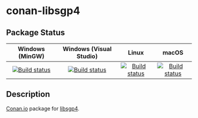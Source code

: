 # conan-libsgp4

## Package Status

| Windows (MinGW) | Windows (Visual Studio) | Linux | macOS |
|:---------------:|:-----------------------:|:-----:|:-----:|
|[![Build status](https://ci.appveyor.com/api/projects/status/q54rhmbm1o43o439/branch/testing%2F20191207?svg=true)](https://ci.appveyor.com/project/SpaceIm/conan-libsgp4)|[![Build status](https://github.com/SpaceIm/conan-libsgp4/workflows/.github/workflows/windows.yml/badge.svg?branch=testing%2F20191207)](https://github.com/SpaceIm/conan-libsgp4/actions/workflows/windows.yml?query=branch%3Atesting%2F20191207)|[![Build status](https://github.com/SpaceIm/conan-libsgp4/workflows/.github/workflows/linux.yml/badge.svg?branch=testing%2F20191207)](https://github.com/SpaceIm/conan-libsgp4/actions/workflows/linux.yml?query=branch%3Atesting%2F20191207)|[![Build status](https://github.com/SpaceIm/conan-libsgp4/workflows/.github/workflows/macos.yml/badge.svg?branch=testing%2F20191207)](https://github.com/SpaceIm/conan-libsgp4/actions/workflows/macos.yml?query=branch%3Atesting%2F20191207)|

## Description

[Conan.io](https://conan.io) package for [libsgp4](https://github.com/dnwrnr/sgp4).
